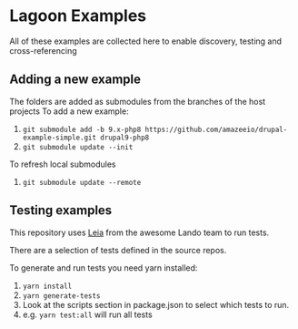 # Lagoon Examples

All of these examples are collected here to enable discovery, testing and cross-referencing


## Adding a new example

The folders are added as submodules from the branches of the host projects
To add a new example:

1. `git submodule add -b 9.x-php8 https://github.com/amazeeio/drupal-example-simple.git drupal9-php8`
2. `git submodule update --init`

To refresh local submodules
1. `git submodule update --remote`

## Testing examples

This repository uses [Leia](https://github.com/lando/leia) from the awesome Lando team to run tests.

There are a selection of tests defined in the source repos.

To generate and run tests you need yarn installed:

1. `yarn install`
2. `yarn generate-tests`
3. Look at the scripts section in package.json to select which tests to run.
4. e.g. `yarn test:all` will run all tests


